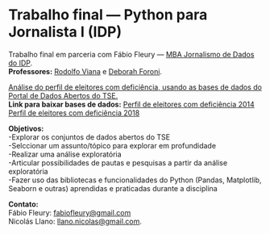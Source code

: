 # Trabalho final — Python para Jornalista I (IDP)

Trabalho final em parceria com Fábio Fleury — [MBA Jornalismo de Dados do IDP](https://www.idp.edu.br/pos-graduacao/mba-em-jornalismo-de-dados/).<br>
**Professores:** [Rodolfo Viana](https://rodolfoviana.com.br/) e  [Deborah Foroni](https://www.linkedin.com/in/deborah-foroni/). 

<u>Análise do perfil de eleitores com deficiência, usando as bases de dados do [Portal de Dados Abertos do TSE](https://dadosabertos.tse.jus.br/dataset/).</u><br>
**Link para baixar bases de dados:**
[Perfil de eleitores com deficiência 2014](https://dadosabertos.tse.jus.br/dataset/eleitorado-2014)
[Perfil de eleitores com deficiência 2018](https://dadosabertos.tse.jus.br/dataset/eleitorado-2018)<br>

**Objetivos:**<br>
-Explorar os conjuntos de dados abertos do TSE<br>
-Selccionar um assunto/tópico para explorar em profundidade<br>
-Realizar uma análise exploratória<br>
-Articular possibilidades de pautas e pesquisas a partir da análise exploratória<br>
-Fazer uso das bibliotecas e funcionalidades do Python (Pandas, Matplotlib, Seaborn e outras) aprendidas e praticadas durante a disciplina

**Contato:**<br>
Fábio Fleury: fabiofleury@gmail.com<br>
Nicolás Llano: llano.nicolas@gmail.com. 
